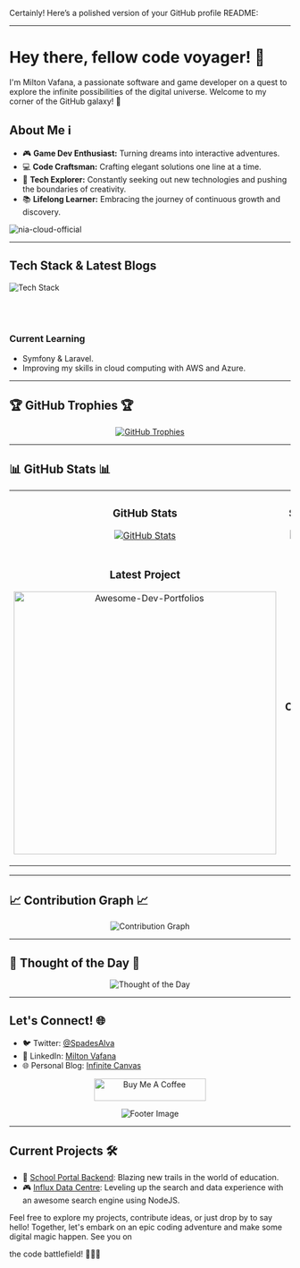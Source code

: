 Certainly! Here’s a polished version of your GitHub profile README:

---

# Hey there, fellow code voyager! 👋

I'm Milton Vafana, a passionate software and game developer on a quest to explore the infinite possibilities of the digital universe. Welcome to my corner of the GitHub galaxy! 🚀

## About Me ℹ️

- 🎮 **Game Dev Enthusiast:** Turning dreams into interactive adventures.
- 💻 **Code Craftsman:** Crafting elegant solutions one line at a time.
- 🌟 **Tech Explorer:** Constantly seeking out new technologies and pushing the boundaries of creativity.
- 📚 **Lifelong Learner:** Embracing the journey of continuous growth and discovery.

<p align="left">
  <img src="https://komarev.com/ghpvc/?username=nia-cloud-official&label=Profile%20views&color=770677&style=for-the-badge&logo=star" alt="nia-cloud-official" />
</p>

---

## Tech Stack & Latest Blogs

<picture>
  <source media="(prefers-color-scheme: dark)" srcset="./Skills_Animation_Dark.gif">
  <source media="(prefers-color-scheme: light)" srcset="./Skills_Animation_White.gif">
  <img align="left" alt="Tech Stack" src="./Skills_Animation_White.gif">
</picture>

<br /><br /><br /><br />

### Current Learning
- Symfony & Laravel.
- Improving my skills in cloud computing with AWS and Azure.

---

## 🏆 GitHub Trophies 🏆

<p align="center">
  <a href="https://github.com/nia-cloud-official">
    <picture>
      <source media="(prefers-color-scheme: dark)" srcset="https://github-profile-trophy.vercel.app/?username=nia-cloud-official&no-bg=true&row=2&column=6&margin-w=20&margin-h=20&theme=monokai">
      <source media="(prefers-color-scheme: light)" srcset="https://github-profile-trophy.vercel.app/?username=nia-cloud-official&no-bg=true&row=2&column=6&margin-w=20&margin-h=20">
      <img alt="GitHub Trophies" src="https://github-profile-trophy.vercel.app/?username=nia-cloud-official&no-bg=true&no-frame=true&row=2&column=6&margin-w=20&margin-h=20">
    </picture>
  </a>
</p>

---

## 📊 GitHub Stats 📊

<table width="100%">
  <tr>
    <td width="50%">
      <h3 align="center"><strong>GitHub Stats</strong></h3>
      <p align="center">
        <a href="https://github.com/nia-cloud-official">
          <img align="center" src="https://github-readme-stats.vercel.app/api?username=nia-cloud-official&count_private=true&show_icons=true&theme=nightowl&bg_color=0,000000,441350&title_color=c56a90&text_color=ffffff&rank_icon=github&hide=prs,issues,contribs&show=reviews,prs_merged,prs_merged_percentage" alt="GitHub Stats" />
        </a>
      </p>
    </td>
    <td width="50%">
      <h3 align="center"><strong>Streak Stats</strong></h3>
      <p align="center">
        <a href="https://github.com/nia-cloud-official">
          <img align="center" src="https://streak-stats.demolab.com?user=nia-cloud-official&theme=nightowl&background=0,000000,441350&fire=ffeb95&ring=ffeb95&sideNums=ffffff&sideLabels=ffffff&dates=c56a90&currStreakNum=ffffff" alt="Streak Stats" />
        </a>
      </p>
    </td>
  </tr>
  <tr>
    <td width="50%">
      <h3 align="center"><strong>Latest Project</strong></h3>
      <p align="center">
        <a href="https://github.com/nia-cloud-official/Awesome-Dev-Portfolios">
          <img align="center" width="470" src="https://github-readme-stats.vercel.app/api/pin/?username=nia-cloud-official&repo=Awesome-Dev-Portfolios&theme=nightowl&show_owner=true&bg_color=0,000000,441350&title_color=c56a90&text_color=ffffff" alt="Awesome-Dev-Portfolios" />
        </a>
      </p>
    </td>
    <td width="50%">
      <h3 align="center"><strong>Top Contributions</strong></h3>
      <p align="center">
        <a href="https://github.com/nia-cloud-official">
          <img align="center" src="https://github-contributor-stats.vercel.app/api?username=nia-cloud-official&limit=3&theme=nightowl&show_owner=true&combine_all_yearly_contributions=false&bg_color=0,000000,441350&title_color=c56a90&text_color=ffffff" alt="Top Repo" />
        </a>
      </p>
    </td>
  </tr>
</table>

---

## 📈 Contribution Graph 📈

<div align="center">
    <img src="https://github-readme-activity-graph.vercel.app/graph?username=nia-cloud-official&bg_color=220a28&&color=ffffff&line=c56a90&point=ffeb95&area=false&hide_border=false" alt="Contribution Graph" />
</div>

---

## 🌟 Thought of the Day 🌟

<p align="center">
    <img src="https://readme-daily-quotes.vercel.app/api?author=Thomas%20Jefferson&quote=Determine%20never%20to%20be%20idle.%20No%20person%20will%20have%20occasion%20to%20complain%20of%20the%20want%20of%20time%20who%20never%20loses%20any.&theme=dark&bg_color=220a28&author_color=ffeb95&accent_color=c56a90" alt="Thought of the Day">
</p>

---

## Let's Connect! 🌐

- 🐦 Twitter: [@SpadesAlva](https://twitter.com/SpadesAlva)
- 💼 LinkedIn: [Milton Vafana](https://zw.linkedin.com/in/milton-vafana-8067b4243)
- 🌐 Personal Blog: [Infinite Canvas](https://infinitecanvasofficial.blogspot.com/)

<div align="center">
  <a href="https://www.buymeacoffee.com/nia-cloud-official" target="_blank">
    <img src="https://cdn.buymeacoffee.com/buttons/v2/default-yellow.png" alt="Buy Me A Coffee" style="height: 40px; width: 200px;" />
  </a>
</div>

<p align="center">
  <img src="https://capsule-render.vercel.app/api?type=waving&color=gradient&height=65&section=footer" alt="Footer Image" />
</p>

---

## Current Projects 🛠️

- 🚀 [School Portal Backend](https://github.com/nia-cloud-official/admin-backend): Blazing new trails in the world of education.
- 🎮 [Influx Data Centre](https://github.com/nia-cloud-official/influx): Leveling up the search and data experience with an awesome search engine using NodeJS.



Feel free to explore my projects, contribute ideas, or just drop by to say hello! Together, let's embark on an epic coding adventure and make some digital magic happen. See you on

 the code battlefield! 👨‍💻✨
